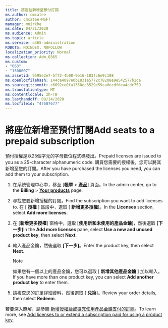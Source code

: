 ```yaml
---
title: 將座位新增至預付訂閱
ms.author: cmcatee
author: cmcatee-MSFT
manager: mnirkhe
ms.date: 04/21/2020
ms.audience: Admin
ms.topic: article
ms.service: o365-administration
ROBOTS: NOINDEX, NOFOLLOW
localization_priority: Normal
ms.collection: Adm_O365
ms.custom:
- "663"
- "1500007"
ms.assetid: 9595e2e7-5f72-4b08-9e16-183fc6e9c108
ms.openlocfilehash: 144ca4097e0b1831e5772c78208e9e542577b1ca
ms.sourcegitcommit: c6692ce0fa1358ec3529e59ca0ecdfdea4cdc759
ms.translationtype: MT
ms.contentlocale: zh-TW
ms.lasthandoff: 09/14/2020
ms.locfileid: "47687677"
---
```

# <a name="add-seats-to-a-prepaid-subscription"></a><span data-ttu-id="87681-102">將座位新增至預付訂閱</span><span class="sxs-lookup"><span data-stu-id="87681-102">Add seats to a prepaid subscription</span></span>

<span data-ttu-id="87681-103">預付授權是以25個字元的字母數位程式碼發出。</span><span class="sxs-lookup"><span data-stu-id="87681-103">Prepaid licenses are issued to you as a 25-character alphanumeric code.</span></span> <span data-ttu-id="87681-104">購買您需要的授權後，您可以將其新增至您的訂閱。</span><span class="sxs-lookup"><span data-stu-id="87681-104">After you have purchased the licenses you need, you can add them to your subscription.</span></span> 

1. <span data-ttu-id="87681-105">在系統管理中心中，移至 [**帳單**  >  **[產品](https://go.microsoft.com/fwlink/p/?linkid=842054)**] 頁面。</span><span class="sxs-lookup"><span data-stu-id="87681-105">In the admin center, go to the **Billing** > **[Your products](https://go.microsoft.com/fwlink/p/?linkid=842054)** page.</span></span>

2. <span data-ttu-id="87681-106">尋找您要新增授權的訂閱。</span><span class="sxs-lookup"><span data-stu-id="87681-106">Find the subscription you want to add licenses to.</span></span> <span data-ttu-id="87681-107">在 [ **授權** ] 區段中，選取 [ **新增更多授權**]。</span><span class="sxs-lookup"><span data-stu-id="87681-107">In the **Licenses** section, select **Add more licenses**.</span></span>

3. <span data-ttu-id="87681-108">在 [**新增更多授權**] 窗格中，選取 [**使用新和未使用的產品金鑰**]，然後選取 **[下一步]**</span><span class="sxs-lookup"><span data-stu-id="87681-108">In the **Add more licenses** pane, select **Use a new and unused product key**, then select **Next**.</span></span>

4. <span data-ttu-id="87681-109">輸入產品金鑰，然後選取 **[下一步]**。</span><span class="sxs-lookup"><span data-stu-id="87681-109">Enter the product key, then select **Next**.</span></span>

    > [!NOTE]
    > <span data-ttu-id="87681-110">如果您有一個以上的產品金鑰，您可以選取 [ **新增其他產品金鑰** ] 加以輸入。</span><span class="sxs-lookup"><span data-stu-id="87681-110">If you have more than one product key, you can select **Add another product key** to enter them.</span></span>

5. <span data-ttu-id="87681-111">請複查您的訂單詳細資料，然後選取 [ **兌換**]。</span><span class="sxs-lookup"><span data-stu-id="87681-111">Review your order details, then select **Redeem**.</span></span>

<span data-ttu-id="87681-112">若要深入瞭解，請參閱 [新增授權給或擴充使用產品金鑰支付的訂閱](https://docs.microsoft.com/microsoft-365/commerce/licenses/add-licenses-using-product-key)。</span><span class="sxs-lookup"><span data-stu-id="87681-112">To learn more, see [Add licenses to or extend a subscription paid for using a product key](https://docs.microsoft.com/microsoft-365/commerce/licenses/add-licenses-using-product-key).</span></span>